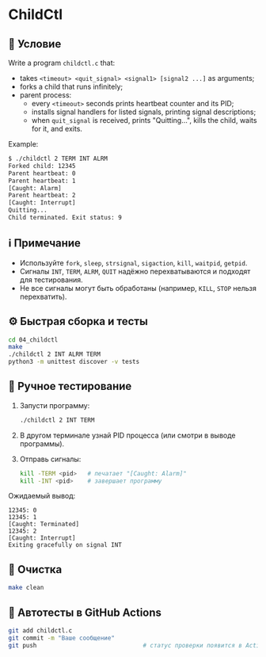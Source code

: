 # ChildCtl

## 📝 Условие

Write a program `childctl.c` that:
- takes `<timeout> <quit_signal> <signal1> [signal2 ...]` as arguments;
- forks a child that runs infinitely;
- parent process:
  - every `<timeout>` seconds prints heartbeat counter and its PID;
  - installs signal handlers for listed signals, printing signal descriptions;
  - when `quit_signal` is received, prints "Quitting...", kills the child, waits for it, and exits.

Example:
```bash
$ ./childctl 2 TERM INT ALRM
Forked child: 12345
Parent heartbeat: 0
Parent heartbeat: 1
[Caught: Alarm]
Parent heartbeat: 2
[Caught: Interrupt]
Quitting...
Child terminated. Exit status: 9
```

## ℹ️ Примечание

- Используйте `fork`, `sleep`, `strsignal`, `sigaction`, `kill`, `waitpid`, `getpid`.
- Сигналы `INT`, `TERM`, `ALRM`, `QUIT` надёжно перехватываются и подходят для тестирования.
- Не все сигналы могут быть обработаны (например, `KILL`, `STOP` нельзя перехватить).

## ⚙️ Быстрая сборка и тесты
```bash
cd 04_childctl
make
./childctl 2 INT ALRM TERM
python3 -m unittest discover -v tests
```

## 🧪 Ручное тестирование

1. Запусти программу:
   ```bash
   ./childctl 2 INT TERM
   ```

2. В другом терминале узнай PID процесса (или смотри в выводе программы).

3. Отправь сигналы:
   ```bash
   kill -TERM <pid>   # печатает "[Caught: Alarm]"
   kill -INT <pid>    # завершает программу
   ```

Ожидаемый вывод:
```
12345: 0
12345: 1
[Caught: Terminated]
12345: 2
[Caught: Interrupt]
Exiting gracefully on signal INT
```

## 🧹 Очистка
```bash
make clean
```

## 🚀 Автотесты в GitHub Actions
```bash
git add childctl.c
git commit -m "Ваше сообщение"
git push                              # статус проверки появится в Actions ✅
```